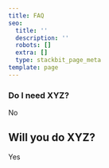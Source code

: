 ```yaml
---
title: FAQ
seo:
  title: ''
  description: ''
  robots: []
  extra: []
  type: stackbit_page_meta
template: page
---
```

### Do I need XYZ?

No



## Will you do XYZ?

Yes
